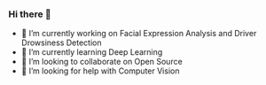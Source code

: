 ### Hi there 👋
- 🔭 I’m currently working on Facial Expression Analysis and Driver Drowsiness Detection
- 🌱 I’m currently learning Deep Learning
- 👯 I’m looking to collaborate on Open Source
- 🤔 I’m looking for help with Computer Vision
